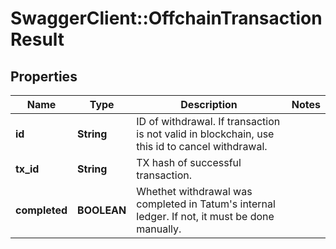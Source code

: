 # SwaggerClient::OffchainTransactionResult

## Properties
Name | Type | Description | Notes
------------ | ------------- | ------------- | -------------
**id** | **String** | ID of withdrawal. If transaction is not valid in blockchain, use this id to cancel withdrawal. | 
**tx_id** | **String** | TX hash of successful transaction. | 
**completed** | **BOOLEAN** | Whethet withdrawal was completed in Tatum&#x27;s internal ledger. If not, it must be done manually. | 

